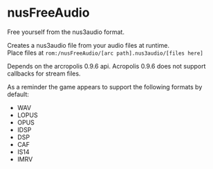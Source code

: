 # nusFreeAudio
Free yourself from the nus3audio format.

Creates a nus3audio file from your audio files at runtime.  
Place files at `rom:/nusFreeAudio/[arc path].nus3audio/[files here]`

Depends on the arcropolis 0.9.6 api. Acropolis 0.9.6 does not support callbacks for stream files.

As a reminder the game appears to support the following formats by default:
- WAV
- LOPUS
- OPUS
- IDSP
- DSP
- CAF
- IS14
- IMRV